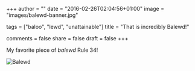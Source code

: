 +++
author = ""
date = "2016-02-26T02:04:56+01:00"
image = "images/balewd-banner.jpg"

tags = ["baloo", "lewd", "unattainable"]
title = "That is incredibly Balewd!"

comments = false
share = false
draft = false
+++

My favorite piece of _balewd_ Rule 34!

![Balewd](/images/balewd.jpg)